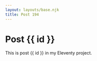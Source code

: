 ```yaml
---
layout: layouts/base.njk
title: Post 194
---
```


# Post {{ id }}

This is post {{ id }} in my Eleventy project.
